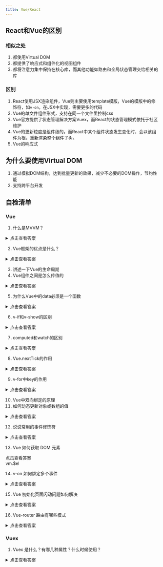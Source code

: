 ```yaml
---
title: Vue/React
---
```


##  React和Vue的区别
### 相似之处
1. 都使用Virtual DOM
2. 都提供了响应式和组件化的视图组件
3. 都将注意力集中保持在核心库，而其他功能如路由和全局状态管理交给相关的库

### 区别
1. React使用JSX渲染组件，Vue则主要使用template模版，Vue的模版中的修饰符，如`v-on`，在JSX中实现，需要更多的代码
2. Vue的单文件组件形式，支持在同一个文件里控制css
3. Vue官方提供了状态管理解决方案Vuex，而React的状态管理模式依托于社区维护
4. Vue的更新粒度是组件级的，而React中某个组件状态发生变化时，会以该组件为根，重新渲染整个组件子树。
5. Vue的响应式

## 为什么要使用Virtual DOM

1. 通过模拟DOM结构，达到批量更新的效果，减少不必要的DOM操作，节约性能
2. 支持跨平台开发

## 自检清单

### Vue

1. 什么是MVVM？

<details>
<summary>点击查看答案</summary>

MVVM是model-view-viewmodel的缩写，是前端的一种架构模式。view层和model层通过viewmodel层进行通信。
在view层中进行dom操作导致数据发生变化时，viewmodel响应操作并将数据同步到model层；model层数据发生变化时，view层的数据也会发生相应的变化。

</details>

2. Vue框架的优点是什么？

<details>
<summary>点击查看答案</summary>

1. 响应式
2. 易于上手
3. 单文件组件
4. 支持跨平台
...

</details>

3. 讲述一下Vue的生命周期
4. Vue组件之间是怎么传值的

<details>
<summary>点击查看答案</summary>

    父子组件：
    1. 通过props传值
    2. $emit/$on
    3. 通过`provide/inject`依赖注入
    
    兄弟组件：
    1. eventbus
    2. vuex

</details>

5. 为什么Vue中的data必须是一个函数

<details>
<summary>点击查看答案</summary>

并不是必须的，根组件的中的data就为对象。
只有当组件是可复用的 Vue 实例时，data必须为函数。
组件为可复用的Vuew实例时，data如果为对象，组件内对data内数据的改动会相互影响。

</details>

6. v-if和v-show的区别

<details>
<summary>点击查看答案</summary>

`v-if`根据条件决定是否渲染
`v-show`则是根据条件切换`display: none`

`v-if`有更高的切换开销，而`v-show`有更高的初始渲染开销。
因此，内容频繁切换的情况使用`v-show`，条件改变较少时使用`v-if`。

</details>

7. computed和watch的区别
<details>
<summary>点击查看答案</summary>

1. 使用场景上：`computed`是计算属性，适用于有多个依赖的情况；而`watch`则是侦听属性，负责响应某项数据的变动。
2. 使用方式上：`computed`和`watch`都可以在Vue实例中作为属性使用，除此之外，`watch`还支持命令式调用`vm.$watch`。
3. 源码上：`computed`本质上是有`watcher`，也就是`watch`的底层实现而实现的。

`vm.$watch(expOfFn, cb, option)`支持传入三个参数，最后一个参数中有两个属性：imddiate、deep。其中immediate表示将以当前expOfFn值执行一次回调函数，deep表示监听对象内部属性的变动。
`vm.$watch` return一个取消观察的函数，可以通过执行这个函数，停止触发回调。

</details>

8. Vue.nextTick的作用

<details>
<summary>点击查看答案</summary>

为了避免不必要的计算和渲染，Vue的数据是异步更新的，`Vue.nextTick`支持在DOM更新后立即获取到更新后的DOM。比如在created中，对DOM的操作需要放入`Vue.nextTick`中，没有提供callback时，`Vue.nextTick`返回一个promise对象。

原理，从事件循环的角度讲。

</details>

9. v-for中key的作用

<details>
<summary>点击查看答案</summary>

Vue组件的node diff，会通过key及其他参数来对比是否同一个节点，当新旧节点为同一个节点时，会复用旧节点以此节约性能。

</details>

10. Vue中双向绑定的原理
11. 如何动态更新对象或数组的值

<details>
<summary>点击查看答案</summary>

对象：1. 通过扩展运算符修改对象值、Object.assign 2. Vue.set
数组：1. splice、push、unshift

</details>

12. 说说常用的事件修饰符

<details>
<summary>点击查看答案</summary>
- .stop
- .prevent
- .capture
- .self
- .once
- .passive

</details>

13. Vue 如何获取 DOM 元素

<summary>点击查看答案</summary>
vm.$el
</details>

14. v-on 如何绑定多个事件

<details>
<summary>点击查看答案</summary>
逗号分割
</details>

15. Vue 初始化页面闪动问题如何解决

<details>
<summary>点击查看答案</summary>

v-cloak

</details>

16. Vue-router 路由有哪些模式

<details>
<summary>点击查看答案</summary>

1. hash模式: window.location.hash
2. history模式: history.pushState

</details>

### Vuex
1. Vuex 是什么？有哪几种属性？什么时候使用？

<details>
<summary>点击查看答案</summary>

`Vuex`的官网上将它描述为一种 **状态管理模式** 。它采用集中式存储管理应用的所有组件的状态。

其核心属性有：`state`、`getter`、`mutation`、`action`、`module`。

使用场景：
多个组件需要依赖或修改同一个状态时

</details>